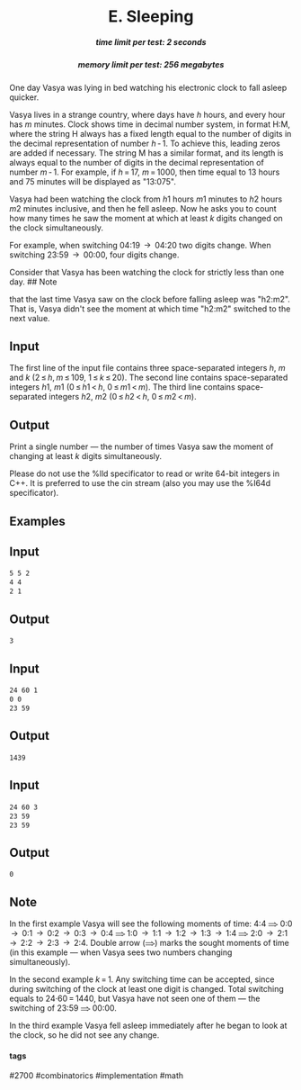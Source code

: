 <h1 style='text-align: center;'> E. Sleeping</h1>

<h5 style='text-align: center;'>time limit per test: 2 seconds</h5>
<h5 style='text-align: center;'>memory limit per test: 256 megabytes</h5>

One day Vasya was lying in bed watching his electronic clock to fall asleep quicker.

Vasya lives in a strange country, where days have *h* hours, and every hour has *m* minutes. Clock shows time in decimal number system, in format H:M, where the string H always has a fixed length equal to the number of digits in the decimal representation of number *h* - 1. To achieve this, leading zeros are added if necessary. The string M has a similar format, and its length is always equal to the number of digits in the decimal representation of number *m* - 1. For example, if *h* = 17, *m* = 1000, then time equal to 13 hours and 75 minutes will be displayed as "13:075".

Vasya had been watching the clock from *h*1 hours *m*1 minutes to *h*2 hours *m*2 minutes inclusive, and then he fell asleep. Now he asks you to count how many times he saw the moment at which at least *k* digits changed on the clock simultaneously.

For example, when switching 04:19  →  04:20 two digits change. When switching 23:59  →  00:00, four digits change.

Consider that Vasya has been watching the clock for strictly less than one day. ## Note

 that the last time Vasya saw on the clock before falling asleep was "h2:m2". That is, Vasya didn't see the moment at which time "h2:m2" switched to the next value.

## Input

The first line of the input file contains three space-separated integers *h*, *m* and *k* (2 ≤ *h*, *m* ≤ 109, 1 ≤ *k* ≤ 20). The second line contains space-separated integers *h*1, *m*1 (0 ≤ *h*1 < *h*, 0 ≤ *m*1 < *m*). The third line contains space-separated integers *h*2, *m*2 (0 ≤ *h*2 < *h*, 0 ≤ *m*2 < *m*).

## Output

Print a single number — the number of times Vasya saw the moment of changing at least *k* digits simultaneously.

Please do not use the %lld specificator to read or write 64-bit integers in C++. It is preferred to use the cin stream (also you may use the %I64d specificator).

## Examples

## Input


```
5 5 2  
4 4  
2 1  

```
## Output


```
3  

```
## Input


```
24 60 1  
0 0  
23 59  

```
## Output


```
1439  

```
## Input


```
24 60 3  
23 59  
23 59  

```
## Output


```
0  

```
## Note

In the first example Vasya will see the following moments of time: 4:4 ![](images/4d97e684117250a9afe9be022ab8a63653dd15aa.png) 0:0  →  0:1  →  0:2  →  0:3  →  0:4 ![](images/4d97e684117250a9afe9be022ab8a63653dd15aa.png) 1:0  →  1:1  →  1:2  →  1:3  →  1:4 ![](images/4d97e684117250a9afe9be022ab8a63653dd15aa.png) 2:0  →  2:1  →  2:2  →  2:3  →  2:4. Double arrow (![](images/4d97e684117250a9afe9be022ab8a63653dd15aa.png)) marks the sought moments of time (in this example — when Vasya sees two numbers changing simultaneously).

In the second example *k* = 1. Any switching time can be accepted, since during switching of the clock at least one digit is changed. Total switching equals to 24·60 = 1440, but Vasya have not seen one of them — the switching of 23:59 ![](images/4d97e684117250a9afe9be022ab8a63653dd15aa.png) 00:00.

In the third example Vasya fell asleep immediately after he began to look at the clock, so he did not see any change.



#### tags 

#2700 #combinatorics #implementation #math 